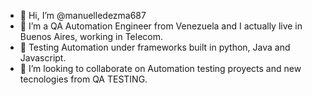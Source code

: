 - 👋 Hi, I’m @manuelledezma687
- 👀 I’m a QA Automation Engineer from Venezuela and I actually live in Buenos Aires, working in Telecom.
- 🌱 Testing Automation under frameworks built in python, Java and Javascript.
- 💞️ I’m looking to collaborate on Automation testing proyects and new tecnologies from QA TESTING.


<!---
manuelledezma687/manuelledezma687 is a ✨ special ✨ repository because its `README.md` (this file) appears on your GitHub profile.
You can click the Preview link to take a look at your changes.
--->
